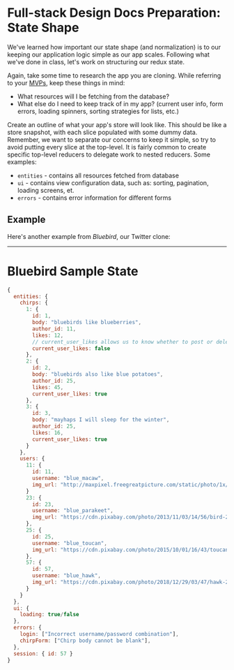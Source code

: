 # Full-stack Design Docs Preparation: State Shape

We've learned how important our state shape (and normalization) is to our keeping our application logic simple as our app scales.
Following what we've done in class, let's work on structuring our redux state.

Again, take some time to research the app you are cloning. While referring to your [MVPs][mvps], keep these things in mind:
- What resources will I be fetching from the database?
- What else do I need to keep track of in my app? (current user info, form errors, loading spinners, sorting strategies for lists, etc.)

[mvps]: ../../proposal/mvp-list.md

Create an outline of what your app's store will look like. This should be like a store snapshot, with each slice populated with some dummy data. Remember, we want to separate our concerns to keep it simple, so try to avoid putting every slice at the top-level. It is fairly common to create specific top-level reducers to delegate work to nested reducers. Some examples:

* `entities` - contains all resources fetched from database
* `ui` - contains view configuration data, such as: sorting, pagination, loading screens, et.
* `errors` - contains error information for different forms

## Example

Here's another example from _Bluebird_, our Twitter clone:

---

# Bluebird Sample State

```js
{
  entities: {
    chirps: {
      1: {
        id: 1,
        body: "bluebirds like blueberries",
        author_id: 11,
        likes: 12,
        // current_user_likes allows us to know whether to post or delete a user's like!
        current_user_likes: false
      },
      2: {
        id: 2,
        body: "bluebirds also like blue potatoes",
        author_id: 25,
        likes: 45,
        current_user_likes: true
      },
      3: {
        id: 3,
        body: "mayhaps I will sleep for the winter",
        author_id: 25,
        likes: 16,
        current_user_likes: true
      }
    },
    users: {
      11: {
        id: 11,
        username: "blue_macaw",
        img_url: "http://maxpixel.freegreatpicture.com/static/photo/1x/Wildlife-Tropical-Pet-Colorful-Macaw-Parrot-Bird-410144.jpg"
      }
      23: {
        id: 23,
        username: "blue_parakeet",
        img_url: "https://cdn.pixabay.com/photo/2013/11/03/14/56/bird-204842_960_720.jpg"
      },
      25: {
        id: 25,
        username: "blue_toucan",
        img_url: "https://cdn.pixabay.com/photo/2015/10/01/16/43/toucan-967334_960_720.jpg"
      },
      57: {
        id: 57,
        username: "blue_hawk",
        img_url: "https://cdn.pixabay.com/photo/2018/12/29/03/47/hawk-234999_960_720.jpg"
      }
    }
  },
  ui: {
    loading: true/false
  },
  errors: {
    login: ["Incorrect username/password combination"],
    chirpForm: ["Chirp body cannot be blank"],
  },
  session: { id: 57 }
}
```
